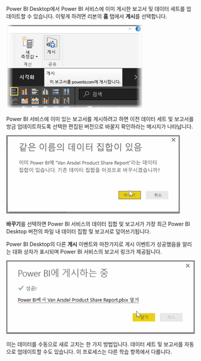 Power BI Desktop에서 Power BI 서비스에 이미 게시한 보고서 및 데이터 세트를 업데이트할 수 있습니다. 이렇게 하려면 리본의 **홈** 탭에서 **게시**를 선택합니다.

![](media/4-5-manually-republish-reports/4-5_0.png)

Power BI 서비스에 이미 있는 보고서를 게시하려고 하면 이전 데이터 세트 및 보고서를 방금 업데이트하도록 선택한 편집된 버전으로 바꿀지 확인하라는 메시지가 나타납니다.

![](media/4-5-manually-republish-reports/4-5_1.png)

**바꾸기**를 선택하면 Power BI 서비스의 데이터 집합 및 보고서가 가장 최근 Power BI Desktop 버전의 파일 내 데이터 집합 및 보고서로 덮어쓰기됩니다.

Power BI Desktop의 다른 **게시** 이벤트와 마찬가지로 게시 이벤트가 성공했음을 알리는 대화 상자가 표시되며 Power BI 서비스의 보고서 링크가 제공됩니다.

![](media/4-5-manually-republish-reports/4-5_2.png)

이는 데이터를 수동으로 새로 고치는 한 가지 방법입니다. 데이터 세트 및 보고서를 자동으로 업데이트할 수도 있습니다. 이 프로세스는 다른 학습 항목에서 다룹니다.

